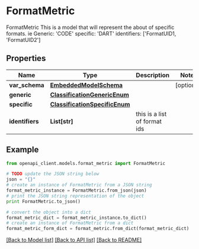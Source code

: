 # FormatMetric

FormatMetric  This is a model that will represent the about of specific formats. ie Generic: 'CODE' specific: 'DART' identifiers: ['FormatUID1, 'FormatUID2']

## Properties
Name | Type | Description | Notes
------------ | ------------- | ------------- | -------------
**var_schema** | [**EmbeddedModelSchema**](EmbeddedModelSchema.md) |  | [optional] 
**generic** | [**ClassificationGenericEnum**](ClassificationGenericEnum.md) |  | 
**specific** | [**ClassificationSpecificEnum**](ClassificationSpecificEnum.md) |  | 
**identifiers** | **List[str]** | this is a list of format ids | 

## Example

```python
from openapi_client.models.format_metric import FormatMetric

# TODO update the JSON string below
json = "{}"
# create an instance of FormatMetric from a JSON string
format_metric_instance = FormatMetric.from_json(json)
# print the JSON string representation of the object
print FormatMetric.to_json()

# convert the object into a dict
format_metric_dict = format_metric_instance.to_dict()
# create an instance of FormatMetric from a dict
format_metric_form_dict = format_metric.from_dict(format_metric_dict)
```
[[Back to Model list]](../README.md#documentation-for-models) [[Back to API list]](../README.md#documentation-for-api-endpoints) [[Back to README]](../README.md)


